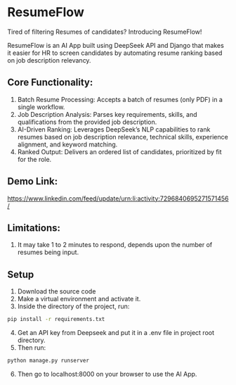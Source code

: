 # ResumeFlow

Tired of filtering Resumes of candidates? Introducing ResumeFlow!

ResumeFlow is an AI App built using DeepSeek API and Django that makes it easier for HR to screen candidates 
by automating resume ranking based on job description relevancy.

## Core Functionality:

1. Batch Resume Processing: Accepts a batch of resumes (only PDF) in a single workflow.
2. Job Description Analysis: Parses key requirements, skills, and qualifications from the provided job description.
3. AI-Driven Ranking: Leverages DeepSeek’s NLP capabilities to rank resumes based on job description relevance, technical skills, experience alignment, and keyword matching.
4. Ranked Output: Delivers an ordered list of candidates, prioritized by fit for the role.

## Demo Link:
https://www.linkedin.com/feed/update/urn:li:activity:7296840695271571456/

## Limitations:

1. It may take 1 to 2 minutes to respond, depends upon the number of resumes being input.

## Setup

1. Download the source code
2. Make a virtual environment and activate it.
3. Inside the directory of the project, run:

```bash
pip install -r requirements.txt
```

4. Get an API key from Deepseek and put it in a .env file in project root directory.
5. Then run: 

```bash
python manage.py runserver
```

6. Then go to localhost:8000 on your browser to use the AI App. 


